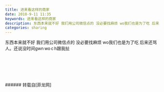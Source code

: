 ```yaml
---
title: 进来看这样的商家
date: 2018-9-11 11:35
keywords: 进来看这样的商家
description: 东西本来就不好 我们用公司微信点的 没必要找麻烦 wo我们也是为了吃 后来还骂人。还说没时间gwn wo c h跟我扯 
categories: sharing
---
```

<td class="t_f" id="postmessage_1772556">

东西本来就不好 我们用公司微信点的 没必要找麻烦 wo我们也是为了吃 后来还骂人。还说没时间gwn wo c h跟我扯 <br/>
<img alt="" border="0" class="zoom" data-cf-modified-32f575bb8867a3895f2c3b48-="" file="http://www.flw.ph/data/appbyme/upload/image/201809/11/f0SrcPQYzFNJ.jpg" id="aimg_OvmRr" lazyloadthumb="1" onclick="" onmouseover="" src="http://www.flw.ph/data/appbyme/upload/image/201809/11/f0SrcPQYzFNJ.jpg"/><br/>
<br/>
<img alt="" border="0" class="zoom" data-cf-modified-32f575bb8867a3895f2c3b48-="" file="http://www.flw.ph/data/appbyme/upload/image/201809/11/04Xo3xj5sJBK.jpg" id="aimg_Bn7O2" lazyloadthumb="1" onclick="" onmouseover="" src="http://www.flw.ph/data/appbyme/upload/image/201809/11/04Xo3xj5sJBK.jpg"/><br/>
<br/>
<img alt="" border="0" class="zoom" data-cf-modified-32f575bb8867a3895f2c3b48-="" file="http://www.flw.ph/data/appbyme/upload/image/201809/11/KpdEPUzxpyl0.jpg" id="aimg_VS093" lazyloadthumb="1" onclick="" onmouseover="" src="http://www.flw.ph/data/appbyme/upload/image/201809/11/KpdEPUzxpyl0.jpg"/><br/>
<br/>
<img alt="" border="0" class="zoom" data-cf-modified-32f575bb8867a3895f2c3b48-="" file="http://www.flw.ph/data/appbyme/upload/image/201809/11/M6r8ATXYOIFq.jpg" id="aimg_S4714" lazyloadthumb="1" onclick="" onmouseover="" src="http://www.flw.ph/data/appbyme/upload/image/201809/11/M6r8ATXYOIFq.jpg"/><br/>
<br/>
<img alt="" border="0" class="zoom" data-cf-modified-32f575bb8867a3895f2c3b48-="" file="http://www.flw.ph/data/appbyme/upload/image/201809/11/x4Msb9iBpHx8.jpg" id="aimg_u8UMu" lazyloadthumb="1" onclick="" onmouseover="" src="http://www.flw.ph/data/appbyme/upload/image/201809/11/x4Msb9iBpHx8.jpg"/><br/>
<br/>
</td>
###### 转载自[菲龙网]